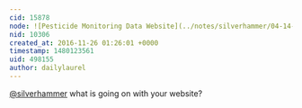 ```yaml
---
cid: 15878
node: ![Pesticide Monitoring Data Website](../notes/silverhammer/04-14-2014/pesticide-monitoring-data)
nid: 10306
created_at: 2016-11-26 01:26:01 +0000
timestamp: 1480123561
uid: 498155
author: dailylaurel
---
```


[@silverhammer](/profile/silverhammer) what is going on with your website?
